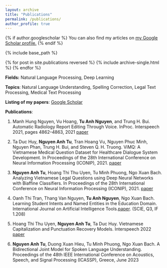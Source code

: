```yaml
---
layout: archive
title: "Publications"
permalink: /publications/
author_profile: true
---
```


{% if author.googlescholar %}
  You can also find my articles on <u><a href="{{author.googlescholar}}">my Google Scholar profile</a>.</u>
{% endif %}

{% include base_path %}

{% for post in site.publications reversed %}
  {% include archive-single.html %}
{% endfor %}

**Fields:** Natural Language Processing, Deep Learning

**Topics**: Natural Language Understanding, Spelling Correction, Legal Text Processing, Medical Text Processing

**Listing of my papers**: [Google Scholar](https://scholar.google.com/citations?user=wspA9boAAAAJ&hl=vi)

**Publications**:

1. Manh Hung Nguyen, Vu Hoang, **Tu Anh Nguyen**, and Trung H. Bui. Automatic Radiology Report Editing Through Voice. InProc. Interspeech 2021, pages 4862–4863, 2021 [paper](https://www.isca-speech.org/archive/interspeech_2021/nguyen21f_interspeech.html)

2. Ta Duc Huy, **Nguyen Anh Tu**, Tran Hoang Vu, Nguyen Phuc Minh, Nguyen Phan, Trung H. Bui, and Steven Q. H. Truong. ViMQ: A Vietnamese Medical Question Dataset for Healthcare Dialogue System Development. In Proceedings of the 28th International Conference on Neural Information Processing (ICONIP), 2021. [paper](https://link.springer.com/chapter/10.1007/978-3-030-92310-5_76) 

3. **Nguyen Anh Tu**, Hoang Thi Thu Uyen, Tu Minh Phuong, Ngo Xuan Bach. Analyzing Vietnamese Legal Questions using Deep Neural Networks with Biaffine Classifiers. In Proceedings of the 28th International Conference on Neural Information Processing (ICONIP), 2021. [paper](https://link.springer.com/chapter/10.1007/978-3-030-92270-2_44)  
4. Oanh Thi Tran, Thang Van Nguyen, **Tu Anh Nguyen**, Ngo Xuan Bach. Learning Student Intents and Named Entities in the Education Domain. International Journal on Artificial Intelligence Tools.[paper](https://doi.org/10.1142/S0218213023500021). (SCIE, Q3, IF 1.208) 
5. Hoang Thi Thu Uyen, **Nguyen Anh Tu**, Ta Duc Huy. Vietnamese Capitalization and Punctuation Recovery Models. Interspeech 2022 [paper](https://arxiv.org/abs/2207.01312)
6. **Nguyen Anh Tu**, Duong Xuan Hieu, Tu Minh Phuong, Ngo Xuan Bach. A Bidirectional Joint Model for Spoken Language Understanding. Proceedings of the 48th IEEE International Conference on Acoustics, Speech, and Signal Processing (ICASSP), Greece, June 2023
